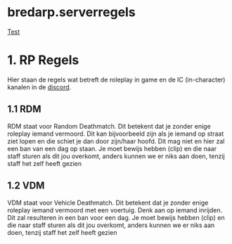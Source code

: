 # bredarp.serverregels

[Test](https://google.com)

# 1. RP Regels
Hier staan de regels wat betreft de roleplay in game en de IC (in-character) kanalen in de [discord](https://www.discord.gg/3smhmbGGyq/).
## 1.1 RDM
RDM staat voor Random Deathmatch. Dit betekent dat je zonder enige roleplay iemand vermoord. Dit kan bijvoorbeeld zijn als je iemand op straat ziet lopen en die schiet je dan door zijn/haar hoofd. Dit mag niet en hier zal een ban van een dag op staan.
Je moet bewijs hebben (clip) en die naar staff sturen als dit jou overkomt, anders kunnen we er niks aan doen, tenzij staff het zelf heeft gezien

## 1.2 VDM
VDM staat voor Vehicle Deathmatch. Dit betekent dat je zonder enige roleplay iemand vermoord met een voertuig. Denk aan op iemand inrijden. Dit zal resulteren in een ban voor een dag.
Je moet bewijs hebben (clip) en die naar staff sturen als dit jou overkomt, anders kunnen we er niks aan doen, tenzij staff het zelf heeft gezien
